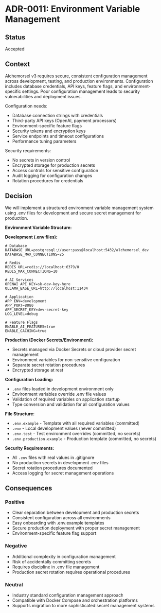 # ADR-0011: Environment Variable Management

## Status
Accepted

## Context
Alchemorsel v3 requires secure, consistent configuration management across development, testing, and production environments. Configuration includes database credentials, API keys, feature flags, and environment-specific settings. Poor configuration management leads to security vulnerabilities and deployment issues.

Configuration needs:
- Database connection strings with credentials
- Third-party API keys (OpenAI, payment processors)
- Environment-specific feature flags
- Security tokens and encryption keys
- Service endpoints and timeout configurations
- Performance tuning parameters

Security requirements:
- No secrets in version control
- Encrypted storage for production secrets
- Access controls for sensitive configuration
- Audit logging for configuration changes
- Rotation procedures for credentials

## Decision
We will implement a structured environment variable management system using .env files for development and secure secret management for production.

**Environment Variable Structure:**

**Development (.env files):**
```
# Database
DATABASE_URL=postgresql://user:pass@localhost:5432/alchemorsel_dev
DATABASE_MAX_CONNECTIONS=25

# Redis
REDIS_URL=redis://localhost:6379/0
REDIS_MAX_CONNECTIONS=10

# AI Services
OPENAI_API_KEY=sk-dev-key-here
OLLAMA_BASE_URL=http://localhost:11434

# Application
APP_ENV=development
APP_PORT=8080
APP_SECRET_KEY=dev-secret-key
LOG_LEVEL=debug

# Feature Flags
ENABLE_AI_FEATURES=true
ENABLE_CACHING=true
```

**Production (Docker Secrets/Environment):**
- Secrets managed via Docker Secrets or cloud provider secret management
- Environment variables for non-sensitive configuration
- Separate secret rotation procedures
- Encrypted storage at rest

**Configuration Loading:**
- `.env` files loaded in development environment only
- Environment variables override .env file values
- Validation of required variables on application startup
- Type conversion and validation for all configuration values

**File Structure:**
- `.env.example` - Template with all required variables (committed)
- `.env` - Local development values (never committed)
- `.env.test` - Test environment overrides (committed, no secrets)
- `.env.production.example` - Production template (committed, no secrets)

**Security Requirements:**
- All `.env` files with real values in .gitignore
- No production secrets in development .env files
- Secret rotation procedures documented
- Access logging for secret management operations

## Consequences

### Positive
- Clear separation between development and production secrets
- Consistent configuration across all environments
- Easy onboarding with .env.example templates
- Secure production deployment with proper secret management
- Environment-specific feature flag support

### Negative
- Additional complexity in configuration management
- Risk of accidentally committing secrets
- Requires discipline in .env file management
- Production secret rotation requires operational procedures

### Neutral
- Industry standard configuration management approach
- Compatible with Docker Compose and orchestration platforms
- Supports migration to more sophisticated secret management systems